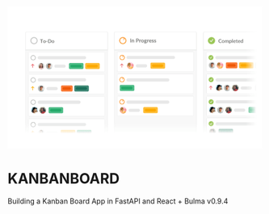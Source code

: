 ![[](https://github.com/Your_Repository_Name/Your_GIF_Name.gif)](https://github.com/Nor01/KanbanBoard/blob/main/kanban2_cover.gif)
# KANBANBOARD
 Building a Kanban Board App in FastAPI and React + Bulma v0.9.4
